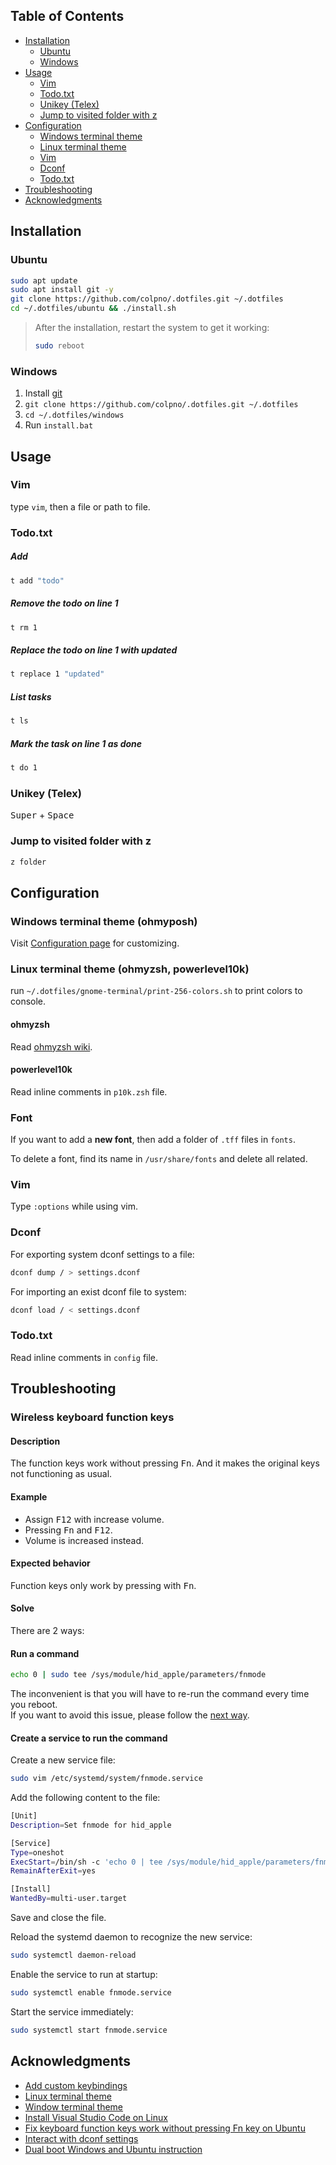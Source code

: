 ## Table of Contents

- [Installation](#installation)
	- [Ubuntu](#ubuntu)
	- [Windows](#windows)
- [Usage](#usage)
	- [Vim](#vim)
	- [Todo.txt](#todotxt)
	- [Unikey (Telex)](#unikey-telex)
	- [Jump to visited folder with z](#jump-to-visited-folder)
- [Configuration](#configuration)
	- [Windows terminal theme](#windows-terminal-theme-ohmyposh)
	- [Linux terminal theme](#linux-terminal-theme-ohmyzsh-powerlevel10k)
	- [Vim](#vim-1)
	- [Dconf](#dconf)
	- [Todo.txt](#todotxt-1)
- [Troubleshooting](#troubleshooting)
- [Acknowledgments](#acknowledgments)



## Installation

### Ubuntu

```sh
sudo apt update
sudo apt install git -y
git clone https://github.com/colpno/.dotfiles.git ~/.dotfiles
cd ~/.dotfiles/ubuntu && ./install.sh
```

> After the installation, restart the system to get it working:
> ```sh
> sudo reboot
> ```

### Windows

1. Install [git](https://git-scm.com/download/win)
1. `git clone https://github.com/colpno/.dotfiles.git ~/.dotfiles`
1. `cd ~/.dotfiles/windows`
1. Run `install.bat`



## Usage

### Vim

type `vim`, then a file or path to file.

### Todo.txt

##### Add

```sh
t add "todo"
```

##### Remove the todo on line 1

```sh
t rm 1
```

##### Replace the todo on line 1 with updated

```sh
t replace 1 "updated"
```

##### List tasks

```sh
t ls
```

##### Mark the task on line 1 as done

```sh
t do 1
```

### Unikey (Telex)

<kbd>Super</kbd> + <kbd>Space</kbd>

### Jump to visited folder with z

```sh
z folder
```



## Configuration

### Windows terminal theme (ohmyposh)

Visit [Configuration page](https://ohmyposh.dev/docs/configuration/general) for customizing.

### Linux terminal theme (ohmyzsh, powerlevel10k)

run `~/.dotfiles/gnome-terminal/print-256-colors.sh` to print colors to console.

#### ohmyzsh

Read [ohmyzsh wiki](https://github.com/ohmyzsh/ohmyzsh/wiki).

#### powerlevel10k

Read inline comments in `p10k.zsh` file.

### Font

If you want to add a **new font**, then add a folder of `.tff` files in `fonts`.  

To delete a font, find its name in `/usr/share/fonts` and delete all related.

### Vim

Type `:options` while using vim.

### Dconf

For exporting system dconf settings to a file:
```sh
dconf dump / > settings.dconf
```

For importing an exist dconf file to system:
```sh
dconf load / < settings.dconf
```

### Todo.txt

Read inline comments in `config` file.



## Troubleshooting

### Wireless keyboard function keys

#### Description

The function keys work without pressing <kbd>Fn</kbd>. And it makes the original keys not functioning as usual.

#### Example

- Assign <kbd>F12</kbd> with increase volume.
- Pressing <kbd>Fn</kbd> and <kbd>F12</kbd>.
- Volume is increased instead.

#### Expected behavior

Function keys only work by pressing with <kbd>Fn</kbd>.

#### Solve

There are 2 ways:

#### Run a command

```sh
echo 0 | sudo tee /sys/module/hid_apple/parameters/fnmode
```

The inconvenient is that you will have to re-run the command every time you reboot.  
If you want to avoid this issue, please follow the [next way](#create-a-service-to-run-the-command).

#### Create a service to run the command

Create a new service file:

```sh
sudo vim /etc/systemd/system/fnmode.service
```

Add the following content to the file:

```sh
[Unit]
Description=Set fnmode for hid_apple

[Service]
Type=oneshot
ExecStart=/bin/sh -c 'echo 0 | tee /sys/module/hid_apple/parameters/fnmode'
RemainAfterExit=yes

[Install]
WantedBy=multi-user.target
```

Save and close the file.

Reload the systemd daemon to recognize the new service:

```sh
sudo systemctl daemon-reload
```

Enable the service to run at startup:

```sh
sudo systemctl enable fnmode.service
```

Start the service immediately:

```sh
sudo systemctl start fnmode.service
```



## Acknowledgments

- [Add custom keybindings](https://techwiser.com/custom-keyboard-shortcuts-ubuntu/)
- [Linux terminal theme](https://github.com/ohmyzsh/ohmyzsh)
- [Window terminal theme](https://ohmyposh.dev/docs)
- [Install Visual Studio Code on Linux](https://code.visualstudio.com/docs/setup/linux#_installation)
- [Fix keyboard function keys work without pressing Fn key on Ubuntu](https://askubuntu.com/a/1194871)
- [Interact with dconf settings](https://askubuntu.com/questions/984205/how-to-save-gnome-settings-in-a-file)
- [Dual boot Windows and Ubuntu instruction](https://www.youtube.com/watch?v=lGR_VNwUfzk&list=PLWMFYxNitOVEX9u0ZNspjcmdyWmy7BCp8&index=1&t=658s)
